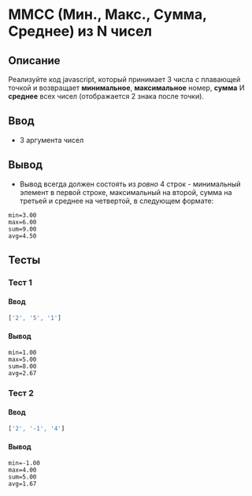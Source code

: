 # ММСС (Мин., Макс., Сумма, Среднее) из N чисел

## Описание
Реализуйте код javascript, который принимает 3 числа с плавающей точкой и возвращает **минимальное**, **максимальное** номер, **сумма**
И **среднее** всех чисел (отображается 2 знака после точки).

## Ввод
- 3 аргумента чисел

## Вывод
- Вывод всегда должен состоять из *ровно* 4 строк - минимальный элемент в первой строке, максимальный на второй, сумма на третьей и среднее на четвертой, в следующем формате:

```
min=3.00
max=6.00
sum=9.00
avg=4.50
```

## Тесты

### Тест 1

#### Ввод
```js
['2', '5', '1']
```

#### Вывод
```
min=1.00
max=5.00
sum=8.00
avg=2.67
```

### Тест 2

#### Ввод
```js
['2', '-1', '4']
```

#### Вывод
```
min=-1.00
max=4.00
sum=5.00
avg=1.67
```
